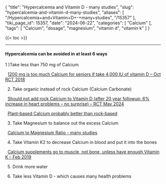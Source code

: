 {
    "title": "Hypercalcemia and Vitamin D - many studies",
    "slug": "hypercalcemia-and-vitamin-d-many-studies",
    "aliases": [
        "/Hypercalcemia+and+Vitamin+D+-+many+studies",
        "/15357"
    ],
    "tiki_page_id": 15357,
    "date": "2024-06-22",
    "categories": [
        "Calcium"
    ],
    "tags": [
        "Calcium",
        "dosage",
        "magnesium",
        "vitamin d",
        "vitamin k"
    ]
}


{{< toc >}}

<!-- ~tc~ start ~/tc~ -->

---

#### Hypercalcemia can be avoided in at least 6 ways

1 )Take less than 750 mg of Calcium

&nbsp; [1200 mg is too much Calcium for seniors if take 4,000 IU of vitamin D – Oct RCT 2018](/posts/1200-mg-is-too-much-calcium-for-seniors-if-take-4000-iu-of-vitamin-d-oct-rct-2018)

2) Take organic instead of rock Calcium (Calcium Carbonate)

&nbsp; [Should not add rock Calcium to Vitamin D (after 20 year followup: 6% increase in heart problems – no surprise) – RCT May 2024](/posts/should-not-add-rock-calcium-to-vitamin-d-after-20-year-followup-6-percent-increa-no-surprise-rct)

&nbsp; [Plant-based Calcium probably better than rock-based](/posts/plant-based-calcium-probably-better-than-rock-based)

3) Take Magnesium to balance out the excess Calcium

&nbsp; [Calcium to Magnesium Ratio - many studies](/posts/calcium-to-magnesium-ratio-many-studies)

4) Take Vitamin K2 to decrease Calcium in blood and put it into the bones

&nbsp; [Calcium supplements go to muscle, not bone, unless have enough Vitamin K – Feb 2019](/posts/calcium-supplements-go-to-muscle-not-bone-unless-have-enough-vitamin-k)

5) Drink more water

6) Take less Vitamin D - which causes many health problems

<!-- ~tc~ end ~/tc~ -->